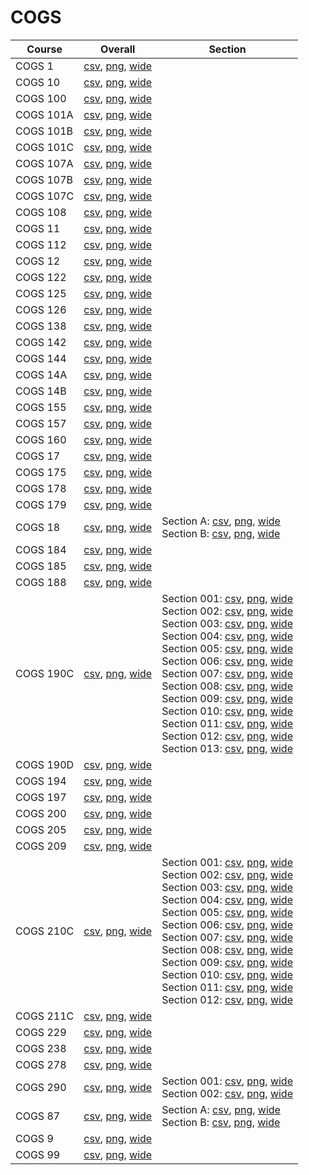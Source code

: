 # COGS

| Course | Overall | Section |
| ------ | ------- | ------- |
| COGS 1 | [csv](https://github.com/UCSD-Historical-Enrollment-Data/2024Spring/blob/main/overall/COGS%201.csv), [png](https://raw.githubusercontent.com/UCSD-Historical-Enrollment-Data/2024Spring/main/plot_overall/COGS%201.png), [wide](https://raw.githubusercontent.com/UCSD-Historical-Enrollment-Data/2024Spring/main/plot_overall_wide/COGS%201.png) |  |
| COGS 10 | [csv](https://github.com/UCSD-Historical-Enrollment-Data/2024Spring/blob/main/overall/COGS%2010.csv), [png](https://raw.githubusercontent.com/UCSD-Historical-Enrollment-Data/2024Spring/main/plot_overall/COGS%2010.png), [wide](https://raw.githubusercontent.com/UCSD-Historical-Enrollment-Data/2024Spring/main/plot_overall_wide/COGS%2010.png) |  |
| COGS 100 | [csv](https://github.com/UCSD-Historical-Enrollment-Data/2024Spring/blob/main/overall/COGS%20100.csv), [png](https://raw.githubusercontent.com/UCSD-Historical-Enrollment-Data/2024Spring/main/plot_overall/COGS%20100.png), [wide](https://raw.githubusercontent.com/UCSD-Historical-Enrollment-Data/2024Spring/main/plot_overall_wide/COGS%20100.png) |  |
| COGS 101A | [csv](https://github.com/UCSD-Historical-Enrollment-Data/2024Spring/blob/main/overall/COGS%20101A.csv), [png](https://raw.githubusercontent.com/UCSD-Historical-Enrollment-Data/2024Spring/main/plot_overall/COGS%20101A.png), [wide](https://raw.githubusercontent.com/UCSD-Historical-Enrollment-Data/2024Spring/main/plot_overall_wide/COGS%20101A.png) |  |
| COGS 101B | [csv](https://github.com/UCSD-Historical-Enrollment-Data/2024Spring/blob/main/overall/COGS%20101B.csv), [png](https://raw.githubusercontent.com/UCSD-Historical-Enrollment-Data/2024Spring/main/plot_overall/COGS%20101B.png), [wide](https://raw.githubusercontent.com/UCSD-Historical-Enrollment-Data/2024Spring/main/plot_overall_wide/COGS%20101B.png) |  |
| COGS 101C | [csv](https://github.com/UCSD-Historical-Enrollment-Data/2024Spring/blob/main/overall/COGS%20101C.csv), [png](https://raw.githubusercontent.com/UCSD-Historical-Enrollment-Data/2024Spring/main/plot_overall/COGS%20101C.png), [wide](https://raw.githubusercontent.com/UCSD-Historical-Enrollment-Data/2024Spring/main/plot_overall_wide/COGS%20101C.png) |  |
| COGS 107A | [csv](https://github.com/UCSD-Historical-Enrollment-Data/2024Spring/blob/main/overall/COGS%20107A.csv), [png](https://raw.githubusercontent.com/UCSD-Historical-Enrollment-Data/2024Spring/main/plot_overall/COGS%20107A.png), [wide](https://raw.githubusercontent.com/UCSD-Historical-Enrollment-Data/2024Spring/main/plot_overall_wide/COGS%20107A.png) |  |
| COGS 107B | [csv](https://github.com/UCSD-Historical-Enrollment-Data/2024Spring/blob/main/overall/COGS%20107B.csv), [png](https://raw.githubusercontent.com/UCSD-Historical-Enrollment-Data/2024Spring/main/plot_overall/COGS%20107B.png), [wide](https://raw.githubusercontent.com/UCSD-Historical-Enrollment-Data/2024Spring/main/plot_overall_wide/COGS%20107B.png) |  |
| COGS 107C | [csv](https://github.com/UCSD-Historical-Enrollment-Data/2024Spring/blob/main/overall/COGS%20107C.csv), [png](https://raw.githubusercontent.com/UCSD-Historical-Enrollment-Data/2024Spring/main/plot_overall/COGS%20107C.png), [wide](https://raw.githubusercontent.com/UCSD-Historical-Enrollment-Data/2024Spring/main/plot_overall_wide/COGS%20107C.png) |  |
| COGS 108 | [csv](https://github.com/UCSD-Historical-Enrollment-Data/2024Spring/blob/main/overall/COGS%20108.csv), [png](https://raw.githubusercontent.com/UCSD-Historical-Enrollment-Data/2024Spring/main/plot_overall/COGS%20108.png), [wide](https://raw.githubusercontent.com/UCSD-Historical-Enrollment-Data/2024Spring/main/plot_overall_wide/COGS%20108.png) |  |
| COGS 11 | [csv](https://github.com/UCSD-Historical-Enrollment-Data/2024Spring/blob/main/overall/COGS%2011.csv), [png](https://raw.githubusercontent.com/UCSD-Historical-Enrollment-Data/2024Spring/main/plot_overall/COGS%2011.png), [wide](https://raw.githubusercontent.com/UCSD-Historical-Enrollment-Data/2024Spring/main/plot_overall_wide/COGS%2011.png) |  |
| COGS 112 | [csv](https://github.com/UCSD-Historical-Enrollment-Data/2024Spring/blob/main/overall/COGS%20112.csv), [png](https://raw.githubusercontent.com/UCSD-Historical-Enrollment-Data/2024Spring/main/plot_overall/COGS%20112.png), [wide](https://raw.githubusercontent.com/UCSD-Historical-Enrollment-Data/2024Spring/main/plot_overall_wide/COGS%20112.png) |  |
| COGS 12 | [csv](https://github.com/UCSD-Historical-Enrollment-Data/2024Spring/blob/main/overall/COGS%2012.csv), [png](https://raw.githubusercontent.com/UCSD-Historical-Enrollment-Data/2024Spring/main/plot_overall/COGS%2012.png), [wide](https://raw.githubusercontent.com/UCSD-Historical-Enrollment-Data/2024Spring/main/plot_overall_wide/COGS%2012.png) |  |
| COGS 122 | [csv](https://github.com/UCSD-Historical-Enrollment-Data/2024Spring/blob/main/overall/COGS%20122.csv), [png](https://raw.githubusercontent.com/UCSD-Historical-Enrollment-Data/2024Spring/main/plot_overall/COGS%20122.png), [wide](https://raw.githubusercontent.com/UCSD-Historical-Enrollment-Data/2024Spring/main/plot_overall_wide/COGS%20122.png) |  |
| COGS 125 | [csv](https://github.com/UCSD-Historical-Enrollment-Data/2024Spring/blob/main/overall/COGS%20125.csv), [png](https://raw.githubusercontent.com/UCSD-Historical-Enrollment-Data/2024Spring/main/plot_overall/COGS%20125.png), [wide](https://raw.githubusercontent.com/UCSD-Historical-Enrollment-Data/2024Spring/main/plot_overall_wide/COGS%20125.png) |  |
| COGS 126 | [csv](https://github.com/UCSD-Historical-Enrollment-Data/2024Spring/blob/main/overall/COGS%20126.csv), [png](https://raw.githubusercontent.com/UCSD-Historical-Enrollment-Data/2024Spring/main/plot_overall/COGS%20126.png), [wide](https://raw.githubusercontent.com/UCSD-Historical-Enrollment-Data/2024Spring/main/plot_overall_wide/COGS%20126.png) |  |
| COGS 138 | [csv](https://github.com/UCSD-Historical-Enrollment-Data/2024Spring/blob/main/overall/COGS%20138.csv), [png](https://raw.githubusercontent.com/UCSD-Historical-Enrollment-Data/2024Spring/main/plot_overall/COGS%20138.png), [wide](https://raw.githubusercontent.com/UCSD-Historical-Enrollment-Data/2024Spring/main/plot_overall_wide/COGS%20138.png) |  |
| COGS 142 | [csv](https://github.com/UCSD-Historical-Enrollment-Data/2024Spring/blob/main/overall/COGS%20142.csv), [png](https://raw.githubusercontent.com/UCSD-Historical-Enrollment-Data/2024Spring/main/plot_overall/COGS%20142.png), [wide](https://raw.githubusercontent.com/UCSD-Historical-Enrollment-Data/2024Spring/main/plot_overall_wide/COGS%20142.png) |  |
| COGS 144 | [csv](https://github.com/UCSD-Historical-Enrollment-Data/2024Spring/blob/main/overall/COGS%20144.csv), [png](https://raw.githubusercontent.com/UCSD-Historical-Enrollment-Data/2024Spring/main/plot_overall/COGS%20144.png), [wide](https://raw.githubusercontent.com/UCSD-Historical-Enrollment-Data/2024Spring/main/plot_overall_wide/COGS%20144.png) |  |
| COGS 14A | [csv](https://github.com/UCSD-Historical-Enrollment-Data/2024Spring/blob/main/overall/COGS%2014A.csv), [png](https://raw.githubusercontent.com/UCSD-Historical-Enrollment-Data/2024Spring/main/plot_overall/COGS%2014A.png), [wide](https://raw.githubusercontent.com/UCSD-Historical-Enrollment-Data/2024Spring/main/plot_overall_wide/COGS%2014A.png) |  |
| COGS 14B | [csv](https://github.com/UCSD-Historical-Enrollment-Data/2024Spring/blob/main/overall/COGS%2014B.csv), [png](https://raw.githubusercontent.com/UCSD-Historical-Enrollment-Data/2024Spring/main/plot_overall/COGS%2014B.png), [wide](https://raw.githubusercontent.com/UCSD-Historical-Enrollment-Data/2024Spring/main/plot_overall_wide/COGS%2014B.png) |  |
| COGS 155 | [csv](https://github.com/UCSD-Historical-Enrollment-Data/2024Spring/blob/main/overall/COGS%20155.csv), [png](https://raw.githubusercontent.com/UCSD-Historical-Enrollment-Data/2024Spring/main/plot_overall/COGS%20155.png), [wide](https://raw.githubusercontent.com/UCSD-Historical-Enrollment-Data/2024Spring/main/plot_overall_wide/COGS%20155.png) |  |
| COGS 157 | [csv](https://github.com/UCSD-Historical-Enrollment-Data/2024Spring/blob/main/overall/COGS%20157.csv), [png](https://raw.githubusercontent.com/UCSD-Historical-Enrollment-Data/2024Spring/main/plot_overall/COGS%20157.png), [wide](https://raw.githubusercontent.com/UCSD-Historical-Enrollment-Data/2024Spring/main/plot_overall_wide/COGS%20157.png) |  |
| COGS 160 | [csv](https://github.com/UCSD-Historical-Enrollment-Data/2024Spring/blob/main/overall/COGS%20160.csv), [png](https://raw.githubusercontent.com/UCSD-Historical-Enrollment-Data/2024Spring/main/plot_overall/COGS%20160.png), [wide](https://raw.githubusercontent.com/UCSD-Historical-Enrollment-Data/2024Spring/main/plot_overall_wide/COGS%20160.png) |  |
| COGS 17 | [csv](https://github.com/UCSD-Historical-Enrollment-Data/2024Spring/blob/main/overall/COGS%2017.csv), [png](https://raw.githubusercontent.com/UCSD-Historical-Enrollment-Data/2024Spring/main/plot_overall/COGS%2017.png), [wide](https://raw.githubusercontent.com/UCSD-Historical-Enrollment-Data/2024Spring/main/plot_overall_wide/COGS%2017.png) |  |
| COGS 175 | [csv](https://github.com/UCSD-Historical-Enrollment-Data/2024Spring/blob/main/overall/COGS%20175.csv), [png](https://raw.githubusercontent.com/UCSD-Historical-Enrollment-Data/2024Spring/main/plot_overall/COGS%20175.png), [wide](https://raw.githubusercontent.com/UCSD-Historical-Enrollment-Data/2024Spring/main/plot_overall_wide/COGS%20175.png) |  |
| COGS 178 | [csv](https://github.com/UCSD-Historical-Enrollment-Data/2024Spring/blob/main/overall/COGS%20178.csv), [png](https://raw.githubusercontent.com/UCSD-Historical-Enrollment-Data/2024Spring/main/plot_overall/COGS%20178.png), [wide](https://raw.githubusercontent.com/UCSD-Historical-Enrollment-Data/2024Spring/main/plot_overall_wide/COGS%20178.png) |  |
| COGS 179 | [csv](https://github.com/UCSD-Historical-Enrollment-Data/2024Spring/blob/main/overall/COGS%20179.csv), [png](https://raw.githubusercontent.com/UCSD-Historical-Enrollment-Data/2024Spring/main/plot_overall/COGS%20179.png), [wide](https://raw.githubusercontent.com/UCSD-Historical-Enrollment-Data/2024Spring/main/plot_overall_wide/COGS%20179.png) |  |
| COGS 18 | [csv](https://github.com/UCSD-Historical-Enrollment-Data/2024Spring/blob/main/overall/COGS%2018.csv), [png](https://raw.githubusercontent.com/UCSD-Historical-Enrollment-Data/2024Spring/main/plot_overall/COGS%2018.png), [wide](https://raw.githubusercontent.com/UCSD-Historical-Enrollment-Data/2024Spring/main/plot_overall_wide/COGS%2018.png) | Section A: [csv](https://github.com/UCSD-Historical-Enrollment-Data/2024Spring/blob/main/section/COGS%2018_A.csv), [png](https://raw.githubusercontent.com/UCSD-Historical-Enrollment-Data/2024Spring/main/plot_section/COGS%2018_A.png), [wide](https://raw.githubusercontent.com/UCSD-Historical-Enrollment-Data/2024Spring/main/plot_section_wide/COGS%2018_A.png)<br>Section B: [csv](https://github.com/UCSD-Historical-Enrollment-Data/2024Spring/blob/main/section/COGS%2018_B.csv), [png](https://raw.githubusercontent.com/UCSD-Historical-Enrollment-Data/2024Spring/main/plot_section/COGS%2018_B.png), [wide](https://raw.githubusercontent.com/UCSD-Historical-Enrollment-Data/2024Spring/main/plot_section_wide/COGS%2018_B.png) |
| COGS 184 | [csv](https://github.com/UCSD-Historical-Enrollment-Data/2024Spring/blob/main/overall/COGS%20184.csv), [png](https://raw.githubusercontent.com/UCSD-Historical-Enrollment-Data/2024Spring/main/plot_overall/COGS%20184.png), [wide](https://raw.githubusercontent.com/UCSD-Historical-Enrollment-Data/2024Spring/main/plot_overall_wide/COGS%20184.png) |  |
| COGS 185 | [csv](https://github.com/UCSD-Historical-Enrollment-Data/2024Spring/blob/main/overall/COGS%20185.csv), [png](https://raw.githubusercontent.com/UCSD-Historical-Enrollment-Data/2024Spring/main/plot_overall/COGS%20185.png), [wide](https://raw.githubusercontent.com/UCSD-Historical-Enrollment-Data/2024Spring/main/plot_overall_wide/COGS%20185.png) |  |
| COGS 188 | [csv](https://github.com/UCSD-Historical-Enrollment-Data/2024Spring/blob/main/overall/COGS%20188.csv), [png](https://raw.githubusercontent.com/UCSD-Historical-Enrollment-Data/2024Spring/main/plot_overall/COGS%20188.png), [wide](https://raw.githubusercontent.com/UCSD-Historical-Enrollment-Data/2024Spring/main/plot_overall_wide/COGS%20188.png) |  |
| COGS 190C | [csv](https://github.com/UCSD-Historical-Enrollment-Data/2024Spring/blob/main/overall/COGS%20190C.csv), [png](https://raw.githubusercontent.com/UCSD-Historical-Enrollment-Data/2024Spring/main/plot_overall/COGS%20190C.png), [wide](https://raw.githubusercontent.com/UCSD-Historical-Enrollment-Data/2024Spring/main/plot_overall_wide/COGS%20190C.png) | Section 001: [csv](https://github.com/UCSD-Historical-Enrollment-Data/2024Spring/blob/main/section/COGS%20190C_001.csv), [png](https://raw.githubusercontent.com/UCSD-Historical-Enrollment-Data/2024Spring/main/plot_section/COGS%20190C_001.png), [wide](https://raw.githubusercontent.com/UCSD-Historical-Enrollment-Data/2024Spring/main/plot_section_wide/COGS%20190C_001.png)<br>Section 002: [csv](https://github.com/UCSD-Historical-Enrollment-Data/2024Spring/blob/main/section/COGS%20190C_002.csv), [png](https://raw.githubusercontent.com/UCSD-Historical-Enrollment-Data/2024Spring/main/plot_section/COGS%20190C_002.png), [wide](https://raw.githubusercontent.com/UCSD-Historical-Enrollment-Data/2024Spring/main/plot_section_wide/COGS%20190C_002.png)<br>Section 003: [csv](https://github.com/UCSD-Historical-Enrollment-Data/2024Spring/blob/main/section/COGS%20190C_003.csv), [png](https://raw.githubusercontent.com/UCSD-Historical-Enrollment-Data/2024Spring/main/plot_section/COGS%20190C_003.png), [wide](https://raw.githubusercontent.com/UCSD-Historical-Enrollment-Data/2024Spring/main/plot_section_wide/COGS%20190C_003.png)<br>Section 004: [csv](https://github.com/UCSD-Historical-Enrollment-Data/2024Spring/blob/main/section/COGS%20190C_004.csv), [png](https://raw.githubusercontent.com/UCSD-Historical-Enrollment-Data/2024Spring/main/plot_section/COGS%20190C_004.png), [wide](https://raw.githubusercontent.com/UCSD-Historical-Enrollment-Data/2024Spring/main/plot_section_wide/COGS%20190C_004.png)<br>Section 005: [csv](https://github.com/UCSD-Historical-Enrollment-Data/2024Spring/blob/main/section/COGS%20190C_005.csv), [png](https://raw.githubusercontent.com/UCSD-Historical-Enrollment-Data/2024Spring/main/plot_section/COGS%20190C_005.png), [wide](https://raw.githubusercontent.com/UCSD-Historical-Enrollment-Data/2024Spring/main/plot_section_wide/COGS%20190C_005.png)<br>Section 006: [csv](https://github.com/UCSD-Historical-Enrollment-Data/2024Spring/blob/main/section/COGS%20190C_006.csv), [png](https://raw.githubusercontent.com/UCSD-Historical-Enrollment-Data/2024Spring/main/plot_section/COGS%20190C_006.png), [wide](https://raw.githubusercontent.com/UCSD-Historical-Enrollment-Data/2024Spring/main/plot_section_wide/COGS%20190C_006.png)<br>Section 007: [csv](https://github.com/UCSD-Historical-Enrollment-Data/2024Spring/blob/main/section/COGS%20190C_007.csv), [png](https://raw.githubusercontent.com/UCSD-Historical-Enrollment-Data/2024Spring/main/plot_section/COGS%20190C_007.png), [wide](https://raw.githubusercontent.com/UCSD-Historical-Enrollment-Data/2024Spring/main/plot_section_wide/COGS%20190C_007.png)<br>Section 008: [csv](https://github.com/UCSD-Historical-Enrollment-Data/2024Spring/blob/main/section/COGS%20190C_008.csv), [png](https://raw.githubusercontent.com/UCSD-Historical-Enrollment-Data/2024Spring/main/plot_section/COGS%20190C_008.png), [wide](https://raw.githubusercontent.com/UCSD-Historical-Enrollment-Data/2024Spring/main/plot_section_wide/COGS%20190C_008.png)<br>Section 009: [csv](https://github.com/UCSD-Historical-Enrollment-Data/2024Spring/blob/main/section/COGS%20190C_009.csv), [png](https://raw.githubusercontent.com/UCSD-Historical-Enrollment-Data/2024Spring/main/plot_section/COGS%20190C_009.png), [wide](https://raw.githubusercontent.com/UCSD-Historical-Enrollment-Data/2024Spring/main/plot_section_wide/COGS%20190C_009.png)<br>Section 010: [csv](https://github.com/UCSD-Historical-Enrollment-Data/2024Spring/blob/main/section/COGS%20190C_010.csv), [png](https://raw.githubusercontent.com/UCSD-Historical-Enrollment-Data/2024Spring/main/plot_section/COGS%20190C_010.png), [wide](https://raw.githubusercontent.com/UCSD-Historical-Enrollment-Data/2024Spring/main/plot_section_wide/COGS%20190C_010.png)<br>Section 011: [csv](https://github.com/UCSD-Historical-Enrollment-Data/2024Spring/blob/main/section/COGS%20190C_011.csv), [png](https://raw.githubusercontent.com/UCSD-Historical-Enrollment-Data/2024Spring/main/plot_section/COGS%20190C_011.png), [wide](https://raw.githubusercontent.com/UCSD-Historical-Enrollment-Data/2024Spring/main/plot_section_wide/COGS%20190C_011.png)<br>Section 012: [csv](https://github.com/UCSD-Historical-Enrollment-Data/2024Spring/blob/main/section/COGS%20190C_012.csv), [png](https://raw.githubusercontent.com/UCSD-Historical-Enrollment-Data/2024Spring/main/plot_section/COGS%20190C_012.png), [wide](https://raw.githubusercontent.com/UCSD-Historical-Enrollment-Data/2024Spring/main/plot_section_wide/COGS%20190C_012.png)<br>Section 013: [csv](https://github.com/UCSD-Historical-Enrollment-Data/2024Spring/blob/main/section/COGS%20190C_013.csv), [png](https://raw.githubusercontent.com/UCSD-Historical-Enrollment-Data/2024Spring/main/plot_section/COGS%20190C_013.png), [wide](https://raw.githubusercontent.com/UCSD-Historical-Enrollment-Data/2024Spring/main/plot_section_wide/COGS%20190C_013.png) |
| COGS 190D | [csv](https://github.com/UCSD-Historical-Enrollment-Data/2024Spring/blob/main/overall/COGS%20190D.csv), [png](https://raw.githubusercontent.com/UCSD-Historical-Enrollment-Data/2024Spring/main/plot_overall/COGS%20190D.png), [wide](https://raw.githubusercontent.com/UCSD-Historical-Enrollment-Data/2024Spring/main/plot_overall_wide/COGS%20190D.png) |  |
| COGS 194 | [csv](https://github.com/UCSD-Historical-Enrollment-Data/2024Spring/blob/main/overall/COGS%20194.csv), [png](https://raw.githubusercontent.com/UCSD-Historical-Enrollment-Data/2024Spring/main/plot_overall/COGS%20194.png), [wide](https://raw.githubusercontent.com/UCSD-Historical-Enrollment-Data/2024Spring/main/plot_overall_wide/COGS%20194.png) |  |
| COGS 197 | [csv](https://github.com/UCSD-Historical-Enrollment-Data/2024Spring/blob/main/overall/COGS%20197.csv), [png](https://raw.githubusercontent.com/UCSD-Historical-Enrollment-Data/2024Spring/main/plot_overall/COGS%20197.png), [wide](https://raw.githubusercontent.com/UCSD-Historical-Enrollment-Data/2024Spring/main/plot_overall_wide/COGS%20197.png) |  |
| COGS 200 | [csv](https://github.com/UCSD-Historical-Enrollment-Data/2024Spring/blob/main/overall/COGS%20200.csv), [png](https://raw.githubusercontent.com/UCSD-Historical-Enrollment-Data/2024Spring/main/plot_overall/COGS%20200.png), [wide](https://raw.githubusercontent.com/UCSD-Historical-Enrollment-Data/2024Spring/main/plot_overall_wide/COGS%20200.png) |  |
| COGS 205 | [csv](https://github.com/UCSD-Historical-Enrollment-Data/2024Spring/blob/main/overall/COGS%20205.csv), [png](https://raw.githubusercontent.com/UCSD-Historical-Enrollment-Data/2024Spring/main/plot_overall/COGS%20205.png), [wide](https://raw.githubusercontent.com/UCSD-Historical-Enrollment-Data/2024Spring/main/plot_overall_wide/COGS%20205.png) |  |
| COGS 209 | [csv](https://github.com/UCSD-Historical-Enrollment-Data/2024Spring/blob/main/overall/COGS%20209.csv), [png](https://raw.githubusercontent.com/UCSD-Historical-Enrollment-Data/2024Spring/main/plot_overall/COGS%20209.png), [wide](https://raw.githubusercontent.com/UCSD-Historical-Enrollment-Data/2024Spring/main/plot_overall_wide/COGS%20209.png) |  |
| COGS 210C | [csv](https://github.com/UCSD-Historical-Enrollment-Data/2024Spring/blob/main/overall/COGS%20210C.csv), [png](https://raw.githubusercontent.com/UCSD-Historical-Enrollment-Data/2024Spring/main/plot_overall/COGS%20210C.png), [wide](https://raw.githubusercontent.com/UCSD-Historical-Enrollment-Data/2024Spring/main/plot_overall_wide/COGS%20210C.png) | Section 001: [csv](https://github.com/UCSD-Historical-Enrollment-Data/2024Spring/blob/main/section/COGS%20210C_001.csv), [png](https://raw.githubusercontent.com/UCSD-Historical-Enrollment-Data/2024Spring/main/plot_section/COGS%20210C_001.png), [wide](https://raw.githubusercontent.com/UCSD-Historical-Enrollment-Data/2024Spring/main/plot_section_wide/COGS%20210C_001.png)<br>Section 002: [csv](https://github.com/UCSD-Historical-Enrollment-Data/2024Spring/blob/main/section/COGS%20210C_002.csv), [png](https://raw.githubusercontent.com/UCSD-Historical-Enrollment-Data/2024Spring/main/plot_section/COGS%20210C_002.png), [wide](https://raw.githubusercontent.com/UCSD-Historical-Enrollment-Data/2024Spring/main/plot_section_wide/COGS%20210C_002.png)<br>Section 003: [csv](https://github.com/UCSD-Historical-Enrollment-Data/2024Spring/blob/main/section/COGS%20210C_003.csv), [png](https://raw.githubusercontent.com/UCSD-Historical-Enrollment-Data/2024Spring/main/plot_section/COGS%20210C_003.png), [wide](https://raw.githubusercontent.com/UCSD-Historical-Enrollment-Data/2024Spring/main/plot_section_wide/COGS%20210C_003.png)<br>Section 004: [csv](https://github.com/UCSD-Historical-Enrollment-Data/2024Spring/blob/main/section/COGS%20210C_004.csv), [png](https://raw.githubusercontent.com/UCSD-Historical-Enrollment-Data/2024Spring/main/plot_section/COGS%20210C_004.png), [wide](https://raw.githubusercontent.com/UCSD-Historical-Enrollment-Data/2024Spring/main/plot_section_wide/COGS%20210C_004.png)<br>Section 005: [csv](https://github.com/UCSD-Historical-Enrollment-Data/2024Spring/blob/main/section/COGS%20210C_005.csv), [png](https://raw.githubusercontent.com/UCSD-Historical-Enrollment-Data/2024Spring/main/plot_section/COGS%20210C_005.png), [wide](https://raw.githubusercontent.com/UCSD-Historical-Enrollment-Data/2024Spring/main/plot_section_wide/COGS%20210C_005.png)<br>Section 006: [csv](https://github.com/UCSD-Historical-Enrollment-Data/2024Spring/blob/main/section/COGS%20210C_006.csv), [png](https://raw.githubusercontent.com/UCSD-Historical-Enrollment-Data/2024Spring/main/plot_section/COGS%20210C_006.png), [wide](https://raw.githubusercontent.com/UCSD-Historical-Enrollment-Data/2024Spring/main/plot_section_wide/COGS%20210C_006.png)<br>Section 007: [csv](https://github.com/UCSD-Historical-Enrollment-Data/2024Spring/blob/main/section/COGS%20210C_007.csv), [png](https://raw.githubusercontent.com/UCSD-Historical-Enrollment-Data/2024Spring/main/plot_section/COGS%20210C_007.png), [wide](https://raw.githubusercontent.com/UCSD-Historical-Enrollment-Data/2024Spring/main/plot_section_wide/COGS%20210C_007.png)<br>Section 008: [csv](https://github.com/UCSD-Historical-Enrollment-Data/2024Spring/blob/main/section/COGS%20210C_008.csv), [png](https://raw.githubusercontent.com/UCSD-Historical-Enrollment-Data/2024Spring/main/plot_section/COGS%20210C_008.png), [wide](https://raw.githubusercontent.com/UCSD-Historical-Enrollment-Data/2024Spring/main/plot_section_wide/COGS%20210C_008.png)<br>Section 009: [csv](https://github.com/UCSD-Historical-Enrollment-Data/2024Spring/blob/main/section/COGS%20210C_009.csv), [png](https://raw.githubusercontent.com/UCSD-Historical-Enrollment-Data/2024Spring/main/plot_section/COGS%20210C_009.png), [wide](https://raw.githubusercontent.com/UCSD-Historical-Enrollment-Data/2024Spring/main/plot_section_wide/COGS%20210C_009.png)<br>Section 010: [csv](https://github.com/UCSD-Historical-Enrollment-Data/2024Spring/blob/main/section/COGS%20210C_010.csv), [png](https://raw.githubusercontent.com/UCSD-Historical-Enrollment-Data/2024Spring/main/plot_section/COGS%20210C_010.png), [wide](https://raw.githubusercontent.com/UCSD-Historical-Enrollment-Data/2024Spring/main/plot_section_wide/COGS%20210C_010.png)<br>Section 011: [csv](https://github.com/UCSD-Historical-Enrollment-Data/2024Spring/blob/main/section/COGS%20210C_011.csv), [png](https://raw.githubusercontent.com/UCSD-Historical-Enrollment-Data/2024Spring/main/plot_section/COGS%20210C_011.png), [wide](https://raw.githubusercontent.com/UCSD-Historical-Enrollment-Data/2024Spring/main/plot_section_wide/COGS%20210C_011.png)<br>Section 012: [csv](https://github.com/UCSD-Historical-Enrollment-Data/2024Spring/blob/main/section/COGS%20210C_012.csv), [png](https://raw.githubusercontent.com/UCSD-Historical-Enrollment-Data/2024Spring/main/plot_section/COGS%20210C_012.png), [wide](https://raw.githubusercontent.com/UCSD-Historical-Enrollment-Data/2024Spring/main/plot_section_wide/COGS%20210C_012.png) |
| COGS 211C | [csv](https://github.com/UCSD-Historical-Enrollment-Data/2024Spring/blob/main/overall/COGS%20211C.csv), [png](https://raw.githubusercontent.com/UCSD-Historical-Enrollment-Data/2024Spring/main/plot_overall/COGS%20211C.png), [wide](https://raw.githubusercontent.com/UCSD-Historical-Enrollment-Data/2024Spring/main/plot_overall_wide/COGS%20211C.png) |  |
| COGS 229 | [csv](https://github.com/UCSD-Historical-Enrollment-Data/2024Spring/blob/main/overall/COGS%20229.csv), [png](https://raw.githubusercontent.com/UCSD-Historical-Enrollment-Data/2024Spring/main/plot_overall/COGS%20229.png), [wide](https://raw.githubusercontent.com/UCSD-Historical-Enrollment-Data/2024Spring/main/plot_overall_wide/COGS%20229.png) |  |
| COGS 238 | [csv](https://github.com/UCSD-Historical-Enrollment-Data/2024Spring/blob/main/overall/COGS%20238.csv), [png](https://raw.githubusercontent.com/UCSD-Historical-Enrollment-Data/2024Spring/main/plot_overall/COGS%20238.png), [wide](https://raw.githubusercontent.com/UCSD-Historical-Enrollment-Data/2024Spring/main/plot_overall_wide/COGS%20238.png) |  |
| COGS 278 | [csv](https://github.com/UCSD-Historical-Enrollment-Data/2024Spring/blob/main/overall/COGS%20278.csv), [png](https://raw.githubusercontent.com/UCSD-Historical-Enrollment-Data/2024Spring/main/plot_overall/COGS%20278.png), [wide](https://raw.githubusercontent.com/UCSD-Historical-Enrollment-Data/2024Spring/main/plot_overall_wide/COGS%20278.png) |  |
| COGS 290 | [csv](https://github.com/UCSD-Historical-Enrollment-Data/2024Spring/blob/main/overall/COGS%20290.csv), [png](https://raw.githubusercontent.com/UCSD-Historical-Enrollment-Data/2024Spring/main/plot_overall/COGS%20290.png), [wide](https://raw.githubusercontent.com/UCSD-Historical-Enrollment-Data/2024Spring/main/plot_overall_wide/COGS%20290.png) | Section 001: [csv](https://github.com/UCSD-Historical-Enrollment-Data/2024Spring/blob/main/section/COGS%20290_001.csv), [png](https://raw.githubusercontent.com/UCSD-Historical-Enrollment-Data/2024Spring/main/plot_section/COGS%20290_001.png), [wide](https://raw.githubusercontent.com/UCSD-Historical-Enrollment-Data/2024Spring/main/plot_section_wide/COGS%20290_001.png)<br>Section 002: [csv](https://github.com/UCSD-Historical-Enrollment-Data/2024Spring/blob/main/section/COGS%20290_002.csv), [png](https://raw.githubusercontent.com/UCSD-Historical-Enrollment-Data/2024Spring/main/plot_section/COGS%20290_002.png), [wide](https://raw.githubusercontent.com/UCSD-Historical-Enrollment-Data/2024Spring/main/plot_section_wide/COGS%20290_002.png) |
| COGS 87 | [csv](https://github.com/UCSD-Historical-Enrollment-Data/2024Spring/blob/main/overall/COGS%2087.csv), [png](https://raw.githubusercontent.com/UCSD-Historical-Enrollment-Data/2024Spring/main/plot_overall/COGS%2087.png), [wide](https://raw.githubusercontent.com/UCSD-Historical-Enrollment-Data/2024Spring/main/plot_overall_wide/COGS%2087.png) | Section A: [csv](https://github.com/UCSD-Historical-Enrollment-Data/2024Spring/blob/main/section/COGS%2087_A.csv), [png](https://raw.githubusercontent.com/UCSD-Historical-Enrollment-Data/2024Spring/main/plot_section/COGS%2087_A.png), [wide](https://raw.githubusercontent.com/UCSD-Historical-Enrollment-Data/2024Spring/main/plot_section_wide/COGS%2087_A.png)<br>Section B: [csv](https://github.com/UCSD-Historical-Enrollment-Data/2024Spring/blob/main/section/COGS%2087_B.csv), [png](https://raw.githubusercontent.com/UCSD-Historical-Enrollment-Data/2024Spring/main/plot_section/COGS%2087_B.png), [wide](https://raw.githubusercontent.com/UCSD-Historical-Enrollment-Data/2024Spring/main/plot_section_wide/COGS%2087_B.png) |
| COGS 9 | [csv](https://github.com/UCSD-Historical-Enrollment-Data/2024Spring/blob/main/overall/COGS%209.csv), [png](https://raw.githubusercontent.com/UCSD-Historical-Enrollment-Data/2024Spring/main/plot_overall/COGS%209.png), [wide](https://raw.githubusercontent.com/UCSD-Historical-Enrollment-Data/2024Spring/main/plot_overall_wide/COGS%209.png) |  |
| COGS 99 | [csv](https://github.com/UCSD-Historical-Enrollment-Data/2024Spring/blob/main/overall/COGS%2099.csv), [png](https://raw.githubusercontent.com/UCSD-Historical-Enrollment-Data/2024Spring/main/plot_overall/COGS%2099.png), [wide](https://raw.githubusercontent.com/UCSD-Historical-Enrollment-Data/2024Spring/main/plot_overall_wide/COGS%2099.png) |  |
